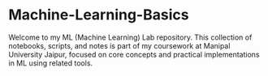 # Machine-Learning-Basics

Welcome to my ML (Machine Learning) Lab repository. This collection of notebooks, scripts, and notes is part of my coursework at Manipal University Jaipur, focused on core concepts and practical implementations in ML using related tools.
